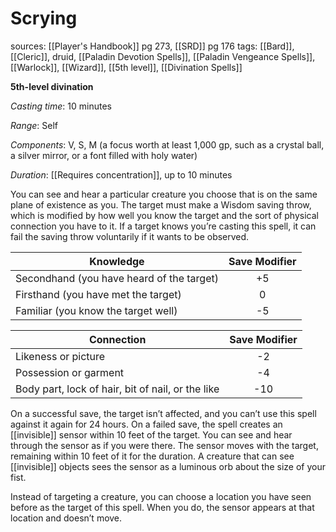 # Scrying
sources: [[Player's Handbook]] pg 273, [[SRD]] pg 176
tags: [[Bard]], [[Cleric]], druid, [[Paladin Devotion Spells]], [[Paladin Vengeance Spells]], [[Warlock]], [[Wizard]], [[5th level]], [[Divination Spells]]

**5th-level divination**

*Casting time*: 10 minutes

*Range*: Self

*Components*: V, S, M (a focus worth at least 1,000 gp, such as a crystal ball, a silver mirror, or a font filled with holy water)

*Duration*: [[Requires concentration]], up to 10 minutes

You can see and hear a particular creature you choose that is on the same plane of existence as you. The target must make a Wisdom saving throw, which is modified by how well you know the target and the sort of physical connection you have to it. If a target knows you’re casting this spell, it can fail the saving throw voluntarily if it wants to be observed.

|Knowledge|Save Modifier|
|---------|:-----------:|
|Secondhand (you have heard of the target)| +5|
|Firsthand (you have met the target)| 0|
|Familiar (you know the target well)| -5|

|Connection|Save Modifier|
|----------|:-----------:|
|Likeness or picture| -2|
|Possession or garment| -4|
|Body part, lock of hair, bit of nail, or the like| -10|

On a successful save, the target isn’t affected, and you can’t use this spell against it again for 24 hours. On a failed save, the spell creates an [[invisible]] sensor within 10 feet of the target. You can see and hear through the sensor as if you were there. The sensor moves with the target, remaining within 10 feet of it for the duration. A creature that can see [[invisible]] objects sees the sensor as a luminous orb about the size of your fist.

Instead of targeting a creature, you can choose a location you have seen before as the target of this spell. When you do, the sensor appears at that location and doesn’t move.
